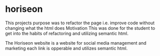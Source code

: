 # horiseon
This projects purpose was to refactor the page i.e. improve code without changing what the html does
Motivation
This was done for the student to get into the habits of refactoring and utilizing semantic html.

The Horiseon website is a website for social media management and marketing each link is opperable and utilizes semantic html. 
